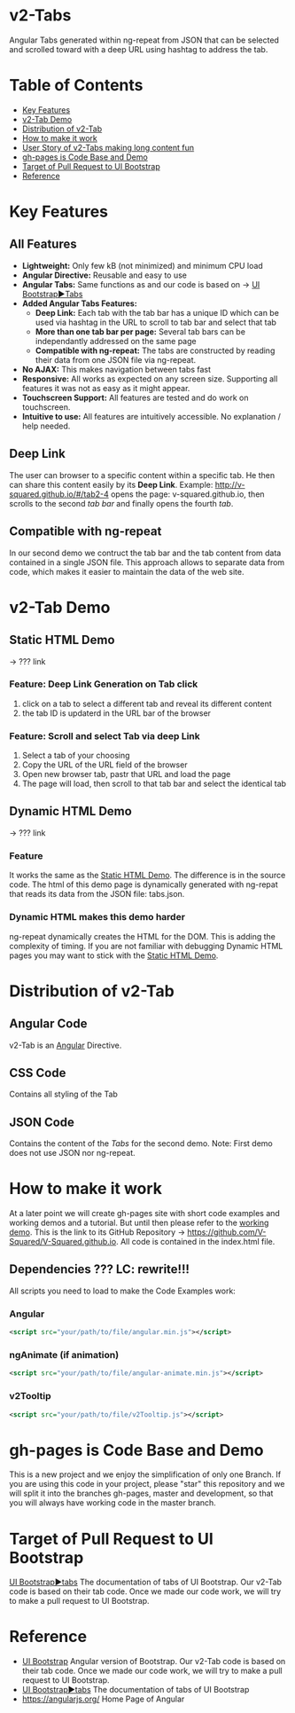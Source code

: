 # v2-Tabs
Angular Tabs generated within ng-repeat from JSON that can be selected and scrolled toward with a deep URL using hashtag to address the tab.


# Table of Contents
- [Key Features](#features)
- [v2-Tab Demo](#demo)
- [Distribution of v2-Tab](#disti)
- [How to make it work](#how-to)
- [User Story of v2-Tabs making long content fun](#user-story)
- [gh-pages is Code Base and Demo](#gh-pages)
- [Target of Pull Request to UI Bootstrap](#pull-request)
- [Reference](#reference)


# Key Features <a name="features"></a>
## All Features
- **Lightweight:** Only few kB (not minimized) and minimum CPU load
- **Angular Directive:** Reusable and easy to use
- **Angular Tabs:** Same functions as and our code is based on → [UI Bootstrap►Tabs](https://angular-ui.github.io/bootstrap/#/tabs)
- **Added Angular Tabs Features:**
   - **Deep Link:** Each tab with the tab bar has a unique ID which can be used via hashtag in the URL to scroll to tab bar and select that tab
   - **More than one tab bar per page:** Several tab bars can be independantly addressed on the same page
   - **Compatible with ng-repeat:** The tabs are constructed by reading their data from one JSON file via ng-repeat.
- **No AJAX:** This makes navigation between tabs fast
- **Responsive:** All works as expected on any screen size. Supporting all features it was not as easy as it might appear.
- **Touchscreen Support:** All features are tested and do work on touchscreen.
- **Intuitive to use:** All features are intuitively accessible. No explanation / help needed.

## Deep Link
The user can browser to a specific content within a specific tab. He then can share this content easily by its **Deep Link**. Example: http://v-squared.github.io/#/tab2-4 opens the page: v-squared.github.io, then scrolls to the second *tab bar* and finally opens the fourth *tab*. 

## Compatible with ng-repeat
In our second demo we contruct the tab bar and the tab content from data contained in a single JSON file. This approach allows to separate data from code, which makes it easier to maintain the data of the web site.


# v2-Tab Demo <a name="demo"></a>
## Static HTML Demo <a name="static-demo"></a>
→ ??? link 
### Feature: Deep Link Generation on Tab click
1. click on a tab to select a different tab and reveal its different content
2. the tab ID is updaterd in the URL bar of the browser

### Feature: Scroll and select Tab via deep Link
1. Select a tab of your choosing
2. Copy the URL of the URL field of the browser
3. Open new browser tab, pastr that URL and load the page
4. The page will load, then scroll to that tab bar and select the identical tab

## Dynamic HTML Demo  <a name="dynamic-demo"></a>
→ ??? link 

### Feature
It works the same as the [Static HTML Demo](#static-demo). The difference is in the source code. The html of this demo page is dynamically generated with ng-repat that reads its data from the JSON file: tabs.json. 

### Dynamic HTML makes this demo harder
ng-repeat dynamically creates the HTML for the DOM. This is adding the complexity of timing. If you are not familiar with debugging Dynamic HTML pages you may want to stick with the [Static HTML Demo](#static-demo).


# Distribution of v2-Tab <a name="disti"></a>
## Angular Code
v2-Tab is an [Angular](https://angularjs.org/) Directive. 

## CSS Code
Contains all styling of the Tab

## JSON Code
Contains the content of the *Tabs* for the second demo. Note: First demo does not use JSON nor ng-repeat.





# How to make it work <a name="how-to"></a>
At a later point we will create gh-pages site with short code examples and working demos and a tutorial. But until then please refer to the [working demo](http://v-squared.github.io/#delivering-puzzle). This is the link to its GitHub Repository → https://github.com/V-Squared/V-Squared.github.io. All code is contained in the index.html file.



## Dependencies ??? LC: rewrite!!!
All scripts you need to load to make the Code Examples work:

### Angular
 ```XML
<script src="your/path/to/file/angular.min.js"></script>
```

### ngAnimate (if animation)

```XML
<script src="your/path/to/file/angular-animate.min.js"></script>
```

### v2Tooltip

```XML
<script src="your/path/to/file/v2Tooltip.js"></script>
```








# gh-pages is Code Base and Demo <a name="gh-pages"></a>
This is a new project and we enjoy the simplification of only one Branch. If you are using this code in your project, please "star" this repository and we will split it into the branches gh-pages, master and development, so that you will always have working code in the master branch.


# Target of Pull Request to UI Bootstrap <a name="pull-request"></a>
[UI Bootstrap►tabs](https://angular-ui.github.io/bootstrap/#/tabs) The documentation of tabs of UI Bootstrap. Our v2-Tab code is based on their tab code. Once we made our code work, we will try to make a pull request to UI Bootstrap. 


# Reference <a name="reference"></a>
- [UI Bootstrap](https://angular-ui.github.io/bootstrap/) Angular version of Bootstrap. Our v2-Tab code is based on their tab code. Once we made our code work, we will try to make a pull request to UI Bootstrap. 
- [UI Bootstrap►tabs](https://angular-ui.github.io/bootstrap/#/tabs) The documentation of tabs of UI Bootstrap
- https://angularjs.org/ Home Page of Angular






